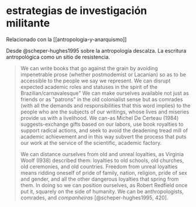 # estrategias de investigación militante
Relacionado con la [[antropologia-y-anarquismo]]

Desde @scheper-hughes1995 sobre la antropología descalza. La escritura antropológica como un sitio de resistencia.   

>We can write books that go against the grain by avoiding impenetrable prose (whether postmodemist or Lacanian) so as to be accessible to the people we say we represent. We can disrupt expected academic roles and statuses in the spirit of the Brazilian/carnavalesque" We can make ourselves available not just as friends or as "patrons" in the old colonialist sense but as comrades (with all the demands and responsibilities that this word implies) to the people who are the subjects of our writings, whose lives and miseries provide us with a livelihood. We can-as Michel De Certeau (1984) suggests-exchange gifts based on our labors, use book royalties to support radical actions, and seek to avoid the deadening tread mill of academic achievement and in this way subvert the process that puts our work at the service of the scientific, academic factory.
>
>We can distance ourselves from old and unreal loyalties, as Virginia Woolf (I938) described them: loyalties to old schools, old churches, old ceremonies, and old countries. Freedom from unreal loyalties means ridding oneself of pride of family, nation, religion, pride of sex and gender, and all the other dangerous loyalties that spring from them. In doing so we can position ourselves, as Robert Redfield once put it, squarely on the side of humanity. We can be anthropologists, comrades, and *companheiras* [@scheper-hughes1995, 420].